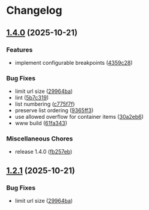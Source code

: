 # Changelog

## [1.4.0](https://github.com/zirkelc/chunkdown/compare/v1.2.1...v1.4.0) (2025-10-21)


### Features

* implement configurable breakpoints ([4359c28](https://github.com/zirkelc/chunkdown/commit/4359c28d76720cd44a0da5ffce153861c3f92b7b))


### Bug Fixes

* limit url size ([29964ba](https://github.com/zirkelc/chunkdown/commit/29964badff7fc4c4eafe44b708556832603dbbf9))
* lint ([5b7c319](https://github.com/zirkelc/chunkdown/commit/5b7c31975385059668f388b083a48731ac73aca2))
* list numbering ([c775f7f](https://github.com/zirkelc/chunkdown/commit/c775f7f505e1942ca65ff76cd303db751bd74cac))
* preserve list ordering ([9365ff3](https://github.com/zirkelc/chunkdown/commit/9365ff32a88c6271ee030f35339de266dfdf670b))
* use allowed overflow for container items ([30a2eb6](https://github.com/zirkelc/chunkdown/commit/30a2eb6414bdb89445916c076e05615b2d93604f))
* www build ([61fa343](https://github.com/zirkelc/chunkdown/commit/61fa34328de92bdaa31c2fd69db586f6e6572989))


### Miscellaneous Chores

* release 1.4.0 ([fb257eb](https://github.com/zirkelc/chunkdown/commit/fb257eba0564e8482f48a4e3a6ff2fcbf0463ac0))

## [1.2.1](https://github.com/zirkelc/chunkdown/compare/v1.2.0...v1.2.1) (2025-10-21)


### Bug Fixes

* limit url size ([29964ba](https://github.com/zirkelc/chunkdown/commit/29964badff7fc4c4eafe44b708556832603dbbf9))
